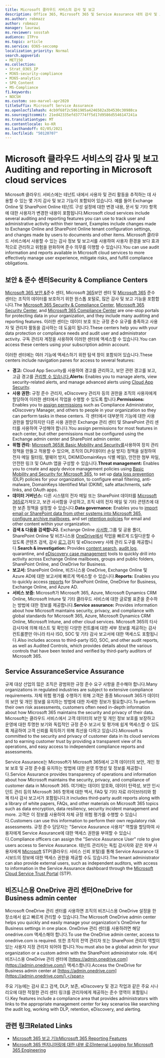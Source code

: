 ```yaml
---
title: Microsoft 클라우드 서비스의 감사 및 보고
description: Office 365, Microsoft 365 및 Service Assurance 내의 감사 및 보고 기능에 대한 개요입니다.
ms.author: robmazz
author: robmazz
manager: laurawi
ms.reviewer: sosstah
audience: ITPro
ms.topic: article
ms.service: O365-seccomp
localization_priority: Normal
search.appverid:
- MET150
ms.collection:
- Strat_O365_IP
- M365-security-compliance
- M365-analytics
- SPO_Content
- MS-Compliance
f1.keywords:
- NOCSH
ms.custom: seo-marvel-apr2020
titleSuffix: Microsoft Service Assurance
ms.openlocfilehash: 4cb9f68f2c5861905a4246582a3b4530c30988ca
ms.sourcegitcommit: 21ed42335efd37774ff5d17d9586d5546147241a
ms.translationtype: MT
ms.contentlocale: ko-KR
ms.lasthandoff: 02/05/2021
ms.locfileid: "50120707"
---
```

# <a name="auditing-and-reporting-in-microsoft-cloud-services"></a><span data-ttu-id="3957a-103">Microsoft 클라우드 서비스의 감사 및 보고</span><span class="sxs-lookup"><span data-stu-id="3957a-103">Auditing and reporting in Microsoft cloud services</span></span>

<span data-ttu-id="3957a-104">Microsoft 클라우드 서비스에는 테넌트 내에서 사용자 및 관리 활동을 추적하는 데 사용할 수 있는 몇 가지 감사 및 보고 기능이 포함되어 있습니다. 예를 들어 Exchange Online 및 SharePoint Online 테넌트 구성 설정에 대한 변경 내용, 문서 및 기타 항목에 대한 사용자가 변경한 내용이 포함됩니다.</span><span class="sxs-lookup"><span data-stu-id="3957a-104">Microsoft cloud services include several auditing and reporting features you can use to track user and administrative activity within their tenant, Examples include changes made to Exchange Online and SharePoint Online tenant configuration settings, and changes made by users to documents and other items.</span></span> <span data-ttu-id="3957a-105">Microsoft 클라우드 서비스에서 사용할 수 있는 감사 정보 및 보고서를 사용하여 사용자 환경을 보다 효과적으로 관리하고 위험을 완화하며 준수 의무를 이행할 수 있습니다.</span><span class="sxs-lookup"><span data-stu-id="3957a-105">You can use audit information and reports available in Microsoft cloud services to more effectively manage user experience, mitigate risks, and fulfill compliance obligations.</span></span>

## <a name="security--compliance-centers"></a><span data-ttu-id="3957a-106">보안 & 준수 센터</span><span class="sxs-lookup"><span data-stu-id="3957a-106">Security & Compliance Centers</span></span>

<span data-ttu-id="3957a-107">[Microsoft 365 보안 &](https://protection.office.com)준수 센터, Microsoft [365](https://security.microsoft.com)보안 센터 및 [Microsoft 365](https://compliance.microsoft.com) 준수 센터는 조직의 데이터를 보호하기 위한 원스톱 포털로, 많은 감사 및 보고 기능을 포함합니다.</span><span class="sxs-lookup"><span data-stu-id="3957a-107">The [Microsoft 365 Security & Compliance Center](https://protection.office.com), [Microsoft 365 Security Center](https://security.microsoft.com), and [Microsoft 365 Compliance Center](https://compliance.microsoft.com) are one-stop portals for protecting data in your organization, and they include many auditing and reporting features.</span></span> <span data-ttu-id="3957a-108">이러한 센터는 데이터 보호 또는 규정 준수 요구를 충족하고 사용자 및 관리자 활동을 감사하는 데 도움이 됩니다.</span><span class="sxs-lookup"><span data-stu-id="3957a-108">These centers help you with your data protection or compliance needs and audit user and administrator activity.</span></span> <span data-ttu-id="3957a-109">구독 관리자 계정을 사용하여 이러한 센터에 액세스할 수 있습니다.</span><span class="sxs-lookup"><span data-stu-id="3957a-109">You can access these centers using your subscription admin account.</span></span>

<span data-ttu-id="3957a-110">이러한 센터에는 여러 기능에 액세스하기 위한 탐색 창이 포함되어 있습니다.</span><span class="sxs-lookup"><span data-stu-id="3957a-110">These centers include navigation panes for access to several features:</span></span>

- <span data-ttu-id="3957a-111">**경고:** Cloud App Security를 사용하여 경고를 관리하고, 보안 관련 경고를 보고, 고급 경고를 [관리할 수 있습니다.](/cloud-app-security/what-is-cloud-app-security)</span><span class="sxs-lookup"><span data-stu-id="3957a-111">**Alerts:** Enables you to manage alerts, view security-related alerts, and manage advanced alerts using [Cloud App Security](/cloud-app-security/what-is-cloud-app-security).</span></span>
- <span data-ttu-id="3957a-112">**사용 권한:** 규정 준수 [](/microsoft-365/security/office-365-security/grant-access-to-the-security-and-compliance-center) 관리자, eDiscovery 관리자 등의 권한을 조직의 사용자에게 할당하여 이러한 센터에서 작업을 수행할 수 있도록 합니다.</span><span class="sxs-lookup"><span data-stu-id="3957a-112">**Permissions:** Enables you to [assign permissions](/microsoft-365/security/office-365-security/grant-access-to-the-security-and-compliance-center) such as Compliance Administrator, eDiscovery Manager, and others to people in your organization so they can perform tasks in these centers.</span></span> <span data-ttu-id="3957a-113">각 센터에서 대부분의 기능에 대한 사용 권한을 할당하지만 다른 사용 권한은 Exchange 관리 센터 및 SharePoint 관리 센터를 사용하여 구성해야 합니다.</span><span class="sxs-lookup"><span data-stu-id="3957a-113">You assign permissions for most features in each center, but other permissions must be configured using the Exchange admin center and SharePoint admin center.</span></span>
- <span data-ttu-id="3957a-114">**위협 관리:** [Microsoft 365용 Basic Mobility and Security를](https://support.microsoft.com/office/overview-of-basic-mobility-and-security-for-microsoft-365-faa7d8e5-645d-4d59-839c-c8d4c1869e4a)사용하여 장치 관리 정책을 [](/microsoft-365/compliance/data-loss-prevention-policies) 만들고 적용할 수 있으며, 조직의 DLP(데이터 손실 방지) 정책을 설정하여 전자 메일 필터링, 맬웨어 방지, DKIM(DomainKeys 식별 메일), 안전한 첨부 파일, 안전한 링크 및 OAuth 앱을 구성할 수 있습니다.</span><span class="sxs-lookup"><span data-stu-id="3957a-114">**Threat management:** Enables you to create and apply device management policies using [Basic Mobility and Security for Microsoft 365](https://support.microsoft.com/office/overview-of-basic-mobility-and-security-for-microsoft-365-faa7d8e5-645d-4d59-839c-c8d4c1869e4a), to set up [data loss prevention](/microsoft-365/compliance/data-loss-prevention-policies) (DLP) policies for your organization, to configure email filtering, anti-malware, DomainKeys Identified Mail (DKIM), safe attachments, safe links, and OAuth apps.</span></span>
- <span data-ttu-id="3957a-115">**데이터 거버넌스:** 다른 시스템의 전자 메일 또는 SharePoint 데이터를 [Microsoft 365로](https://support.office.com/article/Import-PST-files-or-SharePoint-data-to-Office-365-ba688e0a-0fcb-4bd7-8e57-2b669564ea84)가져오고, [](/microsoft-365/compliance/retention-policies) [](https://support.office.com/article/Enable-archive-mailboxes-in-the-Office-365-Security-Compliance-Center-268a109e-7843-405b-bb3d-b9393b2342ce)보관 사서함을 구성하고, 조직 내의 전자 메일 및 기타 콘텐츠에 대한 보존 정책을 설정할 수 있습니다.</span><span class="sxs-lookup"><span data-stu-id="3957a-115">**Data governance:** Enables you to [import email or SharePoint data from other systems into Microsoft 365](https://support.office.com/article/Import-PST-files-or-SharePoint-data-to-Office-365-ba688e0a-0fcb-4bd7-8e57-2b669564ea84), [configure archive mailboxes](https://support.office.com/article/Enable-archive-mailboxes-in-the-Office-365-Security-Compliance-Center-268a109e-7843-405b-bb3d-b9393b2342ce), and set [retention policies](/microsoft-365/compliance/retention-policies) for email and other content within your organization.</span></span>
- <span data-ttu-id="3957a-116">**검색 & 다음을 검색합니다.** Exchange Online [사서함,](https://support.office.com/article/Run-a-Content-Search-in-the-Office-365-Security-Compliance-Center-61852fd9-fe8a-4880-a339-cb19ed3bff4a)그룹 및 공용 폴더, SharePoint Online 및 비즈니스용 [OneDrive에서](https://support.office.com/article/Manage-eDiscovery-cases-in-the-Office-365-Security-Compliance-Center-edea80d6-20a7-40fb-b8c4-5e8c8395f6da) 작업을 빠르게 드릴다운할 수 있도록 콘텐츠 검색, 감사 [로그,](https://support.office.com/article/Search-the-audit-log-in-the-Office-365-Security-Compliance-Center-0d4d0f35-390b-4518-800e-0c7ec95e946c)검지 및 eDiscovery 사례 관리 도구를 제공합니다.</span><span class="sxs-lookup"><span data-stu-id="3957a-116">**Search & investigation:** Provides [content search](https://support.office.com/article/Run-a-Content-Search-in-the-Office-365-Security-Compliance-Center-61852fd9-fe8a-4880-a339-cb19ed3bff4a), [audit log](https://support.office.com/article/Search-the-audit-log-in-the-Office-365-Security-Compliance-Center-0d4d0f35-390b-4518-800e-0c7ec95e946c), quarantine, and [eDiscovery case management](https://support.office.com/article/Manage-eDiscovery-cases-in-the-Office-365-Security-Compliance-Center-edea80d6-20a7-40fb-b8c4-5e8c8395f6da) tools to quickly drill into activity across Exchange Online mailboxes, groups and public folders, SharePoint Online, and OneDrive for Business.</span></span>
- <span data-ttu-id="3957a-117">**보고서:** SharePoint Online, [](https://support.office.com/article/Reports-in-the-Office-365-Security-Compliance-Center-7acd33ce-1ec8-49fb-b625-43bac7b58c5a) 비즈니스용 OneDrive, Exchange Online 및 Azure AD에 대한 보고서에 빠르게 액세스할 수 있습니다.</span><span class="sxs-lookup"><span data-stu-id="3957a-117">**Reports:** Enables you to quickly access [reports](https://support.office.com/article/Reports-in-the-Office-365-Security-Compliance-Center-7acd33ce-1ec8-49fb-b625-43bac7b58c5a) for SharePoint Online, OneDrive for Business, Exchange Online, and Azure AD.</span></span>
- <span data-ttu-id="3957a-118">**서비스 보증:** Microsoft가 Microsoft 365, Azure, Microsoft Dynamics CRM Online, Microsoft Intune 및 기타 클라우드 서비스에 대한 글로벌 표준을 준수하는 방법에 대한 정보를 제공합니다.</span><span class="sxs-lookup"><span data-stu-id="3957a-118">**Service assurance:** Provides information about how Microsoft maintains security, privacy, and compliance with global standards for Microsoft 365, Azure, Microsoft Dynamics CRM Online, Microsoft Intune, and other cloud services.</span></span> <span data-ttu-id="3957a-119">Microsoft 365의 타사 감사자에 의해 테스트 및 확인된 다양한 컨트롤에 대한 세부 정보를 제공하는 감사 컨트롤뿐만 아니라 타사 ISO, SOC 및 기타 감사 보고서에 대한 액세스도 포함됩니다.</span><span class="sxs-lookup"><span data-stu-id="3957a-119">Also includes access to third-party ISO, SOC, and other audit reports, as well as Audited Controls, which provides details about the various controls that have been tested and verified by third-party auditors of Microsoft 365.</span></span>

## <a name="service-assurance"></a><span data-ttu-id="3957a-120">Service Assurance</span><span class="sxs-lookup"><span data-stu-id="3957a-120">Service Assurance</span></span>

<span data-ttu-id="3957a-121">규제 대상 산업의 많은 조직은 광범위한 규정 준수 요구 사항을 준수해야 합니다.</span><span class="sxs-lookup"><span data-stu-id="3957a-121">Many organizations in regulated industries are subject to extensive compliance requirements.</span></span> <span data-ttu-id="3957a-122">자체 위험 평가를 수행하기 위해 고객은 종종 Microsoft 365가 데이터의 보안 및 개인 정보를 유지하는 방법에 대한 자세한 정보가 필요합니다.</span><span class="sxs-lookup"><span data-stu-id="3957a-122">To perform their own risk assessments, customers often need in-depth information about how Microsoft 365 maintains the security and privacy of their data.</span></span> <span data-ttu-id="3957a-123">Microsoft는 클라우드 서비스에서 고객 데이터의 보안 및 개인 정보 보호를 보장하고 운영에 대한 투명한 보기와 독립적인 규정 준수 보고서 및 평가에 쉽게 액세스할 수 있도록 제공하여 고객 신뢰를 획득하기 위해 최선을 다하고 있습니다.</span><span class="sxs-lookup"><span data-stu-id="3957a-123">Microsoft is committed to the security and privacy of customer data in its cloud services and to earning customer trust by providing a transparent view of its operations, and easy access to independent compliance reports and assessments.</span></span>

<span data-ttu-id="3957a-124">Service Assurance는 Microsoft가 Microsoft 365에서 고객 데이터의 보안, 개인 정보 보호 및 규정 준수를 유지하는 방법에 대한 운영 투명성 및 정보를 제공합니다.</span><span class="sxs-lookup"><span data-stu-id="3957a-124">Service Assurance provides transparency of operations and information about how Microsoft maintains the security, privacy, and compliance of customer data in Microsoft 365.</span></span> <span data-ttu-id="3957a-125">여기에는 데이터 암호화, 데이터 탄력성, 보안 인시던트 관리 등의 Microsoft 365 항목에 대한 백서, FAQ 및 기타 자료 라이브러리와 함께 타사 감사 보고서가 포함됩니다.</span><span class="sxs-lookup"><span data-stu-id="3957a-125">It includes third-party audit reports along with a library of white papers, FAQs, and other materials on Microsoft 365 topics such as data encryption, data resiliency, security incident management and more.</span></span> <span data-ttu-id="3957a-126">고객은 이 정보를 사용하여 자체 규정 위험 평가를 수행할 수 있습니다.</span><span class="sxs-lookup"><span data-stu-id="3957a-126">Customers can use this information to perform their own regulatory risk assessments.</span></span> <span data-ttu-id="3957a-127">규정 준수 담당자는 "Service Assurance 사용자" 역할을 할당하여 사용자에게 Service Assurance에 대한 액세스 권한을 부여할 수 있습니다.</span><span class="sxs-lookup"><span data-stu-id="3957a-127">Compliance officers can assign the "Service Assurance User" role to give users access to Service Assurance.</span></span> <span data-ttu-id="3957a-128">테넌트 관리자는 독립 감사자와 같은 외부 사용자에게 [Microsoft](https://aka.ms/STP) STP(클라우드 서비스 신뢰 포털)를 통해 Service Assurance 대시보드의 정보에 대한 액세스 권한을 제공할 수도 있습니다.</span><span class="sxs-lookup"><span data-stu-id="3957a-128">The tenant administrator can also provide external users, such as independent auditors, with access to information in the Service Assurance dashboard through the [Microsoft Cloud Service Trust Portal](https://aka.ms/STP) (STP).</span></span>

## <a name="onedrive-for-business-admin-center"></a><span data-ttu-id="3957a-129">비즈니스용 OneDrive 관리 센터</span><span class="sxs-lookup"><span data-stu-id="3957a-129">OneDrive for Business admin center</span></span>

<span data-ttu-id="3957a-130">Microsoft OneDrive 관리 센터를 사용하면 조직의 비즈니스용 OneDrive 설정을 한 장소에서 쉽고 빠르게 관리할 수 있습니다.</span><span class="sxs-lookup"><span data-stu-id="3957a-130">The Microsoft OneDrive admin center helps you quickly and easily manage your organization's OneDrive for Business settings in one place.</span></span> <span data-ttu-id="3957a-131">OneDrive 관리 센터를 사용하려면 해당 onedrive.com 액세스해야 합니다.</span><span class="sxs-lookup"><span data-stu-id="3957a-131">To use the OneDrive admin center, access to onedrive.com is required.</span></span> <span data-ttu-id="3957a-132">또한 조직의 전역 관리자 또는 SharePoint 관리자 역할이 있는 사용자 지정 관리자 되어야 합니다.</span><span class="sxs-lookup"><span data-stu-id="3957a-132">You must also be a global admin for your organization or a custom admin with the SharePoint administrator role.</span></span> <span data-ttu-id="3957a-133">에서 비즈니스용 OneDrive 관리 센터에 [https://admin.onedrive.com](https://admin.onedrive.com/) 액세스합니다.</span><span class="sxs-lookup"><span data-stu-id="3957a-133">Access the OneDrive for Business admin center at [https://admin.onedrive.com](https://admin.onedrive.com/).</span></span>

<span data-ttu-id="3957a-134">주요 기능에는 감사 로그 검색, DLP, 보존, eDiscovery 및 경고 작업과 같은 주요 시나리오에 대한 적절한 관리 센터 링크를 관리자에게 제공하는 준수 영역이 포함됩니다.</span><span class="sxs-lookup"><span data-stu-id="3957a-134">Key features include a compliance area that provides administrators with links to the appropriate management center for key scenarios like searching the audit log, working with DLP, retention, eDiscovery, and alerting.</span></span>

## <a name="related-links"></a><span data-ttu-id="3957a-135">관련 링크</span><span class="sxs-lookup"><span data-stu-id="3957a-135">Related Links</span></span>

- [<span data-ttu-id="3957a-136">Microsoft 365 보고 기능</span><span class="sxs-lookup"><span data-stu-id="3957a-136">Microsoft 365 Reporting Features</span></span>](assurance-reporting-features.md)
- [<span data-ttu-id="3957a-137">Microsoft 365 엔지니어링에 대한 내부 로깅</span><span class="sxs-lookup"><span data-stu-id="3957a-137">Internal Logging for Microsoft 365 Engineering</span></span>](assurance-internal-logging.md)
